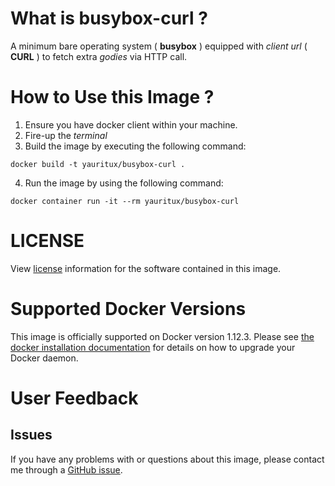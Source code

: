 # What is **busybox-curl** ?
A minimum bare operating system ( **busybox** ) equipped with _client url_ ( **CURL** ) to fetch extra _godies_ via HTTP call.

# How to Use this Image ?
1. Ensure you have docker client within your machine.
2. Fire-up the *terminal*
3. Build the image by executing the following command:
```
docker build -t yauritux/busybox-curl .
```
4. Run the image by using the following command:
```
docker container run -it --rm yauritux/busybox-curl
```

# LICENSE
View [license](https://www.apache.org/licenses/) information for the software contained in this image.

# Supported Docker Versions
This image is officially supported on Docker version 1.12.3.
Please see [the docker installation documentation](https://docs.docker.com/installation/) for details on how to upgrade your Docker daemon.

# User Feedback
## Issues
If you have any problems with or questions about this image, please contact me through a [GitHub issue](https://github.com/yauritux/busybox-curl/issues).
